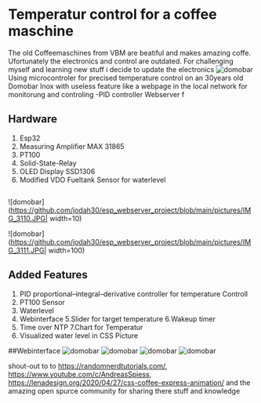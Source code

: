 # Temperatur control for  a coffee maschine
The old Coffeemaschines from VBM are beatiful and makes amazing coffe. Ufortunately the electronics and control are outdated. For challenging myself and learning new stuff i decide to update the electronics
![domobar](https://github.com/jodah30/esp_webserver_project/blob/main/pictures/$_59.JPG)
Using microcontroler for precised temperature control on an 30years old Domobar Inox with useless feature like a webpage in the local network for monitorung and controling
-PID controller
Webserver f
## Hardware

1. Esp32
2. Measuring Amplifier MAX 31865
3. PT100
4. Solid-State-Relay
5. OLED Display SSD1306
6. Modified VDO Fueltank Sensor for waterlevel

<img scr='https://github.com/jodah30/esp_webserver_project/blob/main/pictures/IMG_3108.JPG' width = '100'>

![domobar](https://github.com/jodah30/esp_webserver_project/blob/main/pictures/IMG_3110.JPG| width=10)

![domobar](https://github.com/jodah30/esp_webserver_project/blob/main/pictures/IMG_3111.JPG| width=100)



 ## Added Features 

1. PID proportional–integral–derivative controller for temperature Controll
2. PT100 Sensor
3. Waterlevel
4. Webinterface
5.Slider for target temperature
6.Wakeup timer
7. Time over NTP
7.Chart for Temperatur
8. Visualized water level in CSS Picture

##Webinterface
![domobar](https://github.com/jodah30/esp_webserver_project/blob/main/pictures/IMG_7126.PNG)
![domobar](https://github.com/jodah30/esp_webserver_project/blob/main/pictures/IMG_7127.PNG)
![domobar](https://github.com/jodah30/esp_webserver_project/blob/main/pictures/IMG_7130.PNG)
![domobar](https://github.com/jodah30/esp_webserver_project/blob/main/pictures/IMG_7131.PNG)



shout-out to to https://randomnerdtutorials.com/, https://www.youtube.com/c/AndreasSpiess, https://lenadesign.org/2020/04/27/css-coffee-express-animation/ and the amazing open spurce community for sharing there stuff and knowledge
